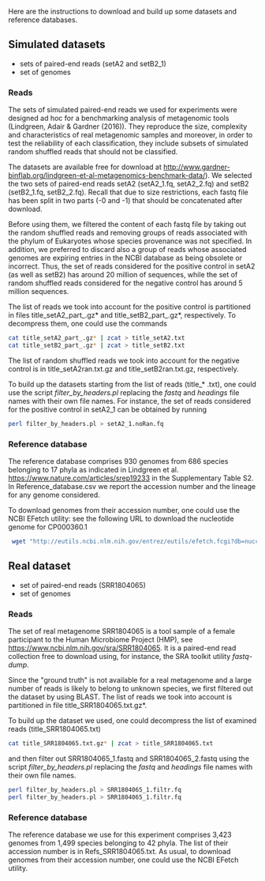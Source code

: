 Here are the instructions to download and build up some datasets and reference databases.


## Simulated datasets

* sets of paired-end reads (setA2 and setB2_1)
* set of genomes 

### Reads

The sets of simulated paired-end reads we used for experiments were designed ad hoc for a benchmarking analysis of metagenomic tools (Lindgreen, Adair & Gardner (2016)). They reproduce the size, complexity and characteristics of real metagenomic samples and moreover, in order to test the reliability of each classification, they include subsets of simulated random shuffled reads that should not be classified.

The datasets are available free for download at http://www.gardner-binflab.org/lindgreen-et-al-metagenomics-benchmark-data/). We selected the two sets of paired-end reads setA2 (setA2_1.fq, setA2_2.fq) and setB2 (setB2_1.fq, setB2_2.fq). Recall that due to size restrictions, each fastq file has been split in two parts (-0 and -1) that should be concatenated after download.

Before using them, we filtered the content of each fastq file by taking out the random shuffled reads and removing groups of reads associated with the phylum of Eukaryotes whose species provenance was not specified. In addition, we preferred to discard also a group of reads whose associated genomes are expiring entries in the NCBI database as being obsolete or incorrect. 
Thus, the set of reads considered for the positive control in setA2 (as well as setB2) has around 20 million of sequences, while the set of random shuffled reads considered for the negative control has around 5 million sequences. 

The list of reads we took into account for the positive control is partitioned in files title_setA2_part_.gz* and title_setB2_part_.gz*, respectively. To decompress them, one could use the commands

```sh
cat title_setA2_part_.gz* | zcat > title_setA2.txt
cat title_setB2_part_.gz* | zcat > title_setB2.txt
```

The list of random shuffled reads we took into account for the negative control is in title_setA2ran.txt.gz and title_setB2ran.txt.gz, respectively.

To build up the datasets starting from the list of reads (title_* .txt), one could use the script *filter_by_headers.pl* replacing the *fastq* and *headings* file names with their own file names. For instance, the set of reads considered for the positive control in setA2_1 can be obtained by running

```sh
perl filter_by_headers.pl > setA2_1.noRan.fq
```

### Reference database

The reference database comprises 930 genomes from 686 species belonging to 17 phyla as indicated in Lindgreen et al. https://www.nature.com/articles/srep19233 in the Supplementary Table S2. In Reference_database.csv we report the accession number and the lineage for any genome considered. 

To download genomes from their accession number, one could use the NCBI EFetch utility: see the following URL to download the nucleotide genome for CP000360.1
```sh
 wget "http://eutils.ncbi.nlm.nih.gov/entrez/eutils/efetch.fcgi?db=nuccore&id=CP000360.1&rettype=fasta&retmode=text"
 ```
 
## Real dataset

* set of paired-end reads (SRR1804065)
* set of genomes 


### Reads

The set of real metagenome SRR1804065 is a tool sample of a female participant to the Human Microbiome Project (HMP), see https://www.ncbi.nlm.nih.gov/sra/SRR1804065. It is a paired-end read collection free to download using, for instance, the SRA toolkit utility *fastq-dump*.

Since the "ground truth" is not available for a real metagenome and a large number of reads is likely to belong to unknown species, we first filtered out the dataset by using BLAST.
The list of reads we took into account is partitioned in file title_SRR1804065.txt.gz*. 

To build up the dataset we used, one could decompress the list of examined reads (title_SRR1804065.txt)
```sh
cat title_SRR1804065.txt.gz* | zcat > title_SRR1804065.txt
 ```
and then filter out SRR1804065_1.fastq and SRR1804065_2.fastq using the script *filter_by_headers.pl* replacing the *fastq* and *headings* file names with their own file names.
```sh
perl filter_by_headers.pl > SRR1804065_1.filtr.fq
perl filter_by_headers.pl > SRR1804065_1.filtr.fq
 ```

### Reference database

The reference database we use for this experiment comprises 3,423 genomes from 1,499 species belonging to 42 phyla.
The list of their accession number is in Refs_SRR1804065.txt. As usual, to download genomes from their accession number, one could use the NCBI EFetch utility.
